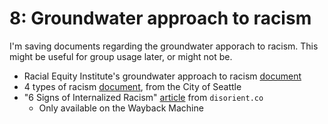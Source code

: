# 8: Groundwater approach to racism

I'm saving documents regarding the groundwater apporach to racism.  This might be useful for group usage later, or might not be.<!--more-->

* Racial Equity Institute's groundwater approach to racism [document](https://racialequityinstitute.org/wp-content/uploads/2022/05/REIGroundwaterApproach.pdf)
* 4 types of racism [document](https://www.seattle.gov/documents/Departments/RSJI/Resources/RSJI-4-Types-of-Racism-August-2021-City-of-Seattle-Office-for-Civil-Rights.pdf), from the City of Seattle
* "6 Signs of Internalized Racism" [article](https://web.archive.org/web/20230602082353/https:/disorient.co/internalized-racism/#signs-of-internalized-colonialism-and-racism) from `disorient.co`
    * Only available on the Wayback Machine

